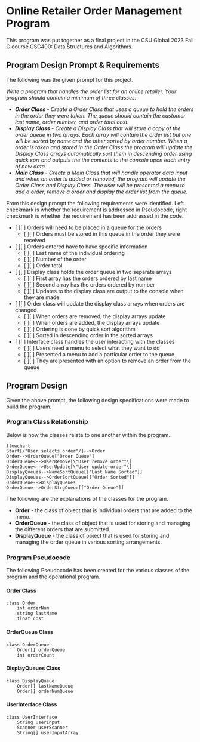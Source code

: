 # Online Retailer Order Management Program
This program was put together as a final project in the CSU Global 2023 Fall C course CSC400: Data Structures and Algorithms.

## Program Design Prompt & Requirements
The following was the given prompt for this project.

*Write a program that handles the order list for an online retailer. Your program should contain a minimum of three classes:*
- ***Order Class*** - *Create a Order Class that uses a queue to hold the orders in the order they were taken. The queue should contain the customer last name, order number, and order total cost.*
- ***Display Class*** - *Create a Display Class that will store a copy of the order queue in two arrays. Each array will contain the order list but one will be sorted by name and the other sorted by order number. When a order is taken and stored in the Order Class the program will update the Display Class arrays automatically sort them in descending order using quick sort and outputs the the contents to the console upon each entry of new data.*
- ***Main Class*** - *Create a Main Class that will handle operator data input and when an order is added or removed, the program will update the Order Class and Display Class. The user will be presented a menu to add a order, remove a order and display the order list from the queue.*

From this design prompt the following requirements were identified. Left checkmark is whether the requirement is addressed in Pseudocode, right checkmark is whether the requirement has been addressed in the code.
* [ ][ ] Orders will need to be placed in a queue for the orders
    * [ ][ ] Orders must be stored in this queue in the order they were received
* [ ][ ] Orders entered have to have specific information
    * [ ][ ] Last name of the individual ordering
    * [ ][ ] Number of the order
    * [ ][ ] Order total
* [ ][ ] Display class holds the order queue in two separate arrays
    * [ ][ ] First array has the orders ordered by last name
    * [ ][ ] Second array has the orders ordered by number
    * [ ][ ] Updates to the display class are output to the console when they are made
* [ ][ ] Order class will update the display class arrays when orders are changed
    * [ ][ ] When orders are removed, the display arrays update
    * [ ][ ] When orders are added, the display arrays update
    * [ ][ ] Ordering is done by quick sort algorithm
    * [ ][ ] Sorted in descending order in the sorted arrays
* [ ][ ] Interface class handles the user interacting with the classes
    * [ ][ ] Users need a menu to select what they want to do
    * [ ][ ] Presented a menu to add a particular order to the queue
    * [ ][ ] They are presented with an option to remove an order from the queue

## Program Design
Given the above prompt, the following design specifications were made to build the program.

### Program Class Relationship
Below is how the classes relate to one another within the program.

```Mermaid
flowchart
Start[/"User selects order"/]-->Order
Order-->OrderQueue["Order Queue"]
OrderQueue<-->UserRemove[\"User remove order"\]
OrderQueue<-->UserUpdate[\"User update order"\]
DisplayQueues-->NameSortQueue[["Last Name Sorted"]]
DisplayQueues-->OrderSortQueue[["Order Sorted"]]
OrderQueue-->DisplayQueues
OrderQueue-->OrderStrgQueue[["Order Queue"]]
```

The following are the explanations of the classes for the program.
* **Order** - the class of object that is individual orders that are added to the menu.
* **OrderQueue** - the class of object that is used for storing and managing the different orders that are submitted.
* **DisplayQueue** - the class of object that is used for storing and managing the order queue in various sorting arrangements.

### Program Pseudocode
The following Pseudocode has been created for the various classes of the program and the operational program.

#### Order Class
```
class Order
    int orderNum
    string lastName
    float cost
```

#### OrderQueue Class
```
class OrderQueue
    Order[] orderQueue
    int orderCount
```

#### DisplayQueues Class
```
class DisplayQueue
    Order[] lastNameQueue
    Order[] orderNumQueue
```

#### UserInterface Class
```
class UserInterface
    String userInput
    Scanner userScanner
    String[] userInputArray
```